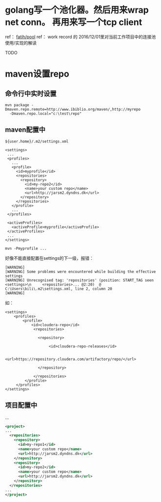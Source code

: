 
# golang写一个池化器。然后用来wrap net conn。 再用来写一个tcp client

ref： [fatih/pool](https://github.com/fatih/pool)
ref： work record 的 2016/12/01里对当前工作项目中的连接池使用/实现的解读

TODO

# maven设置repo

## 命令行中实时设置

```
mvn package -Dmaven.repo.remote=http://www.ibiblio.org/maven/,http://myrepo 
  -Dmaven.repo.local="c:\test\repo"
```

## maven配置中

`${user.home}/.m2/settings.xml`

```
<settings>
 ...
 <profiles>
   ...
   <profile>
     <id>myprofile</id>
     <repositories>
       <repository>
         <id>my-repo2</id>
         <name>your custom repo</name>
         <url>http://jarsm2.dyndns.dk</url>
       </repository>
     </repositories>
   </profile>
   ...
 </profiles>
 
 <activeProfiles>
   <activeProfile>myprofile</activeProfile>
 </activeProfiles>
 ...
</settings>
```

`mvn -Pmyprofile ...`

好像不能直接配置在settings的下一级，报错：
```
[WARNING]
[WARNING] Some problems were encountered while building the effective settings
[WARNING] Unrecognised tag: 'repositories' (position: START_TAG seen <settings>\n     <repositories>... @2:20)  @ C:\Users\bili\.m2\settings.xml, line 2, column 20
[WARNING]
```

如：
```
<settings>
    <profiles>
        <profile>
            <id>cloudera-repo</id>
             <repositories>

               <repository>

                    <id>cloudera-repo-releases</id>
                
                    <url>https://repository.cloudera.com/artifactory/repo/</url>
               
               </repository>
             
             </repositories>
         </profile>
     </profiles>
</settings>
```



## 项目配置中
...
```xml
<project>
...
  <repositories>
    <repository>
      <id>my-repo1</id>
      <name>your custom repo</name>
      <url>http://jarsm2.dyndns.dk</url>
    </repository>
    <repository>
      <id>my-repo2</id>
      <name>your custom repo</name>
      <url>http://jarsm2.dyndns.dk</url>
    </repository>
  </repositories>
...
</project>
```
